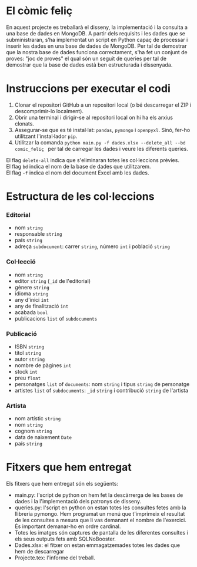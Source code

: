 # El còmic feliç
En aquest projecte es treballarà el disseny, 
la implementació i la consulta a una base de 
dades en MongoDB. A partir dels requisits i 
les dades que se subministraran, s’ha implementat 
un script en Python capaç de processar i inserir 
les dades en una base de dades de MongoDB. Per tal 
de demostrar que la nostra base 
de dades funciona correctament, s'ha fet un conjunt 
de proves: "joc de proves" el qual són un seguit de
queries per tal de demostrar que la base de dades està
ben estructurada i dissenyada.

# Instruccions per executar el codi

1. Clonar el repositori GitHub a un repositori local (o bé descarregar el ZIP i descomprimir-lo localment).
2. Obrir una terminal i dirigir-se al repositori local on hi ha els arxius clonats.
3. Assegurar-se que es té instal·lat: ``pandas``, ``pymongo`` i ``openpyxl``. Sinó, fer-ho utilitzant l'instal·lador ``pip``.
4. Utilitzar la comanda ``python main.py -f dades.xlsx --delete_all --bd comic_feliç
`` per tal de carregar les dades i veure les diferents queries.

El flag `delete-all` indica que s'eliminaran totes les col·leccions prèvies. <br>
El flag `bd` indica el nom de la base de dades que utilitzarem. <br>
El flag `-f` indica el nom del document Excel amb les dades.

# Estructura de les col·leccions
### Editorial
* nom ``string``
* responsable ``string``
* país ``string``
* adreça ``subdocument``: carrer ``string``, número ``int`` i població ``string``

### Col·lecció
* nom ``string``
* editor ``string`` (``_id`` de l'editorial)
* gènere ``string``
* idioma ``string``
* any d'inici ``int``
* any de finalització ``int``
* acabada ``bool``
* publicacions ``list`` of ``subdocuments``

### Publicació
* ISBN ``string``
* títol ``string``
* autor ``string``
* nombre de pàgines ``int``
* stock ``int``
* preu ``float``
* personatges ``list`` of ``documents``: nom ``string`` i tipus ``string`` de personatge
* artistes ``list`` of ``subdocuments``: ``_id`` ``string`` i contribució ``string`` de l'artista

### Artista
* nom artístic ``string``
* nom ``string``
* cognom ``string``
* data de naixement ``Date``
* país ``string``

# Fitxers que hem entregat
Els fitxers que hem entregat són els següents:
* main.py: l'script de python on hem fet la descàrrerga de les bases de dades i la l'implementació dels patronys de disseny.
* queries.py: l'script en python on estan totes les consultes fetes amb la llibreria pymongo. Hem programat un menú que t'imprimeix el resultat de les consultes a mesura que li vas demanant el nombre de l'exercici. És important demanar-ho en ordre cardinal.
* Totes les imatges són captures de pantalla de les diferentes consultes i els seus outputs fets amb SQLNoBooster.
* Dades.xlsx: el fitxer on estan emmagatzemades totes les dades que hem de descarregar
* Projecte.tex: l'informe del treball.
